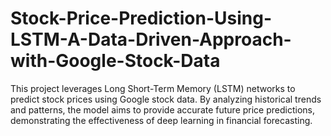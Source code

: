 # Stock-Price-Prediction-Using-LSTM-A-Data-Driven-Approach-with-Google-Stock-Data
This project leverages Long Short-Term Memory (LSTM) networks to predict stock prices using Google stock data. By analyzing historical trends and patterns, the model aims to provide accurate future price predictions, demonstrating the effectiveness of deep learning in financial forecasting.
